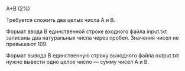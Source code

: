 A+B (2%)

Требуется сложить два целых числа А и В.

Формат ввода
В единственной строке входного файла input.txt записаны два натуральных числа через пробел. Значения чисел не превышают 109.

Формат вывода
В единственную строку выходного файла output.txt нужно вывести одно целое число — сумму чисел А и В.
